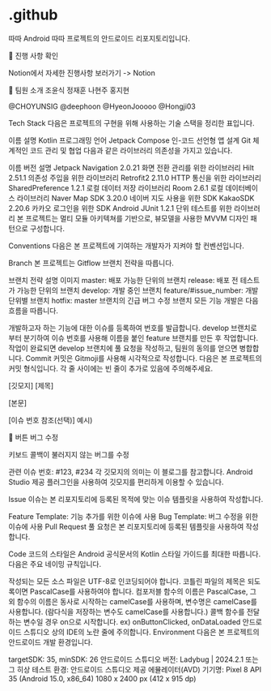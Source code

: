 # .github

따따 Android
따따 프로젝트의 안드로이드 리포지토리입니다.





📌 진행 사항 확인

Notion에서 자세한 진행사항 보러가기 -> Notion

🙌 팀원 소개
조윤식	정재훈	나현주	홍지현
			
@CHOYUNSIG	@deephoon	@HyeonJooooo	@Hongji03

Tech Stack
다음은 프로젝트의 구현을 위해 사용하는 기술 스택을 정리한 표입니다.

이름	설명
Kotlin	프로그래밍 언어
Jetpack Compose	인-코드 선언형 앱 설계
Git	체계적인 코드 관리 및 협업
다음과 같은 라이브러리 의존성을 가지고 있습니다.

이름	버전	설명
Jetpack Navigation	2.0.21	화면 전환 관리를 위한 라이브러리
Hilt	2.51.1	의존성 주입을 위한 라이브러리
Retrofit2	2.11.0	HTTP 통신을 위한 라이브러리
SharedPreference	1.2.1	로컬 데이터 저장 라이브러리
Room	2.6.1	로컬 데이터베이스 라이브러리
Naver Map SDK	3.20.0	네이버 지도 사용을 위한 SDK
KakaoSDK	2.20.6	카카오 로그인을 위한 SDK
Android JUnit	1.2.1	단위 테스트를 위한 라이브러리
본 프로젝트는 멀티 모듈 아키텍쳐를 기반으로, 뷰모델을 사용한 MVVM 디자인 패턴으로 구성합니다.

Conventions
다음은 본 프로젝트에 기여하는 개발자가 지켜야 할 컨벤션입니다.

Branch
본 프로젝트는 Gitflow 브랜치 전략을 따릅니다.

브랜치 전략 설명 이미지
master: 배포 가능한 단위의 브랜치
release: 배포 전 테스트가 가능한 단위의 브랜치
develop: 개발 중인 브랜치
feature/#issue_number: 개발 단위별 브랜치
hotfix: master 브랜치의 긴급 버그 수정 브랜치
모든 기능 개발은 다음 흐름을 따릅니다.

개발하고자 하는 기능에 대한 이슈를 등록하여 번호를 발급합니다.
develop 브랜치로부터 분기하여 이슈 번호를 사용해 이름을 붙인 feature 브랜치를 만든 후 작업합니다.
작업이 완료되면 develop 브랜치에 풀 요청을 작성하고, 팀원의 동의를 얻으면 병합합니다.
Commit
커밋은 Gitmoji를 사용해 시각적으로 작성합니다. 다음은 본 프로젝트의 커밋 형식입니다. 각 줄 사이에는 빈 줄이 추가로 있음에 주의해주세요.

[깃모지] [제목]

[본문]

[이슈 번호 참조(선택)]
예시)

:bug: 버튼 버그 수정

키보드 콜백이 불러지지 않는 버그를 수정

관련 이슈 번호: #123, #234
각 깃모지의 의미는 이 블로그를 참고합니다. Android Studio 제공 플러그인을 사용하여 깃모지를 편리하게 이용할 수 있습니다.

Issue
이슈는 본 리포지토리에 등록된 목적에 맞는 이슈 템플릿을 사용하여 작성합니다.

Feature Template: 기능 추가를 위한 이슈에 사용
Bug Template: 버그 수정을 위한 이슈에 사용
Pull Request
풀 요청은 본 리포지토리에 등록된 템플릿을 사용하여 작성합니다.

Code
코드의 스타일은 Android 공식문서의 Kotlin 스타일 가이드를 최대한 따릅니다. 다음은 주요 네이밍 규칙입니다.

작성되는 모든 소스 파일은 UTF-8로 인코딩되어야 합니다.
코틀린 파일의 제목은 되도록이면 PascalCase를 사용하여야 합니다.
컴포저블 함수의 이름은 PascalCase, 그 외 함수의 이름은 동사로 시작하는 camelCase를 사용하며, 변수명은 camelCase를 사용합니다. (람다식을 저장하는 변수도 camelCase를 사용합니다.)
콜백 함수를 전달하는 변수일 경우 on으로 시작합니다. ex) onButtonClicked, onDataLoaded
안드로이드 스튜디오 상의 IDE의 노란 줄에 주의합니다.
Environment
다음은 본 프로젝트의 안드로이드 개발 환경입니다.

targetSDK: 35, minSDK: 26
안드로이드 스튜디오 버전: Ladybug | 2024.2.1 또는 그 히상
테스트 환경: 안드로이드 스튜디오 제공 에뮬레이터(AVD)
기기명: Pixel 8
API 35 (Android 15.0, x86_64)
1080 x 2400 px (412 x 915 dp)
